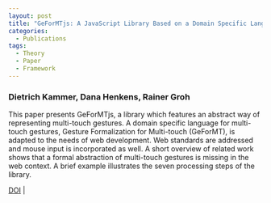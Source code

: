 ```yaml
---
layout: post
title: "GeForMTjs: A JavaScript Library Based on a Domain Specific Language for Multi-touch Gestures"
categories:
  - Publications
tags:
  - Theory
  - Paper
  - Framework
---
```


### Dietrich Kammer, Dana Henkens, Rainer Groh

This paper presents GeForMTjs, a library which features an abstract way of representing multi-touch gestures. A domain specific language for multi-touch gestures, Gesture Formalization for Multi-touch (GeForMT), is adapted to the needs of web development. Web standards are addressed and mouse input is incorporated as well. A short overview of related work shows that a formal abstraction of multi-touch gestures is missing in the web context. A brief example illustrates the seven processing steps of the library.

[DOI](https://doi.org/10.1007/978-3-642-31753-8_40) |